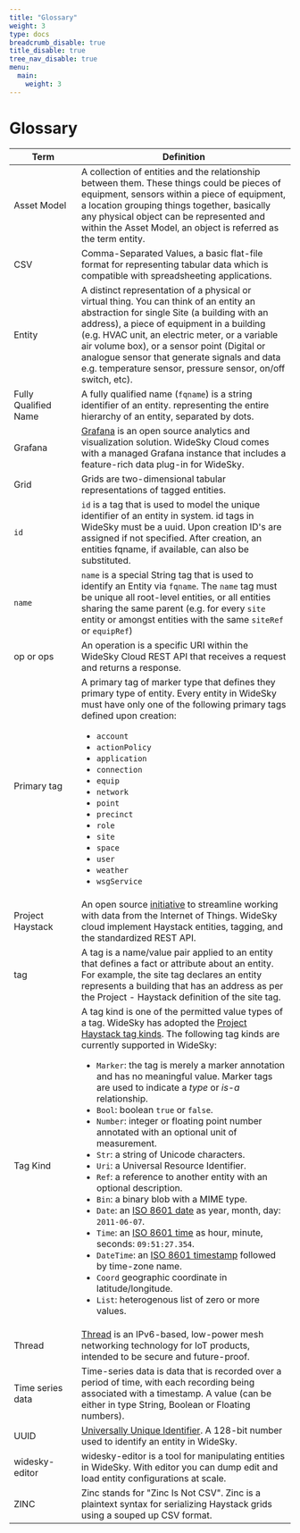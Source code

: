```yaml
---
title: "Glossary"
weight: 3
type: docs
breadcrumb_disable: true
title_disable: true
tree_nav_disable: true
menu:
  main:
    weight: 3
---
```


# Glossary
|Term|Definition|
|-----------------------------|-----------|
|<img width=400/>Asset Model|A collection of entities  and the relationship between them. These things could be pieces of equipment, sensors within a piece of equipment, a location grouping things together, basically any physical object can be represented and within the Asset Model, an object is referred as the term entity.|
|CSV|Comma-Separated Values, a basic flat-file format for representing tabular data which is compatible with spreadsheeting applications.|
|Entity|A distinct representation of a physical or virtual thing.  You can think of an entity an abstraction for single Site (a building with an address), a piece of equipment in a building (e.g. HVAC unit, an electric meter, or a variable air volume box), or a sensor point (Digital or analogue sensor that generate signals and data e.g. temperature sensor, pressure sensor, on/off switch, etc).|
|Fully Qualified Name|A fully qualified name (`fqname`) is a string identifier of an entity. representing the entire hierarchy of an entity, separated by dots.|
|Grafana|[Grafana](https://www.grafana.com) is an open source analytics and visualization solution. WideSky Cloud comes with a managed Grafana instance that includes a feature-rich data plug-in for WideSky.|
|Grid|Grids are two-dimensional tabular representations of tagged entities.|
|`id`|`id` is a tag that is used to model the unique identifier of an entity in system. id tags in WideSky must be a uuid. Upon creation  ID's are assigned if not specified. After creation, an entities fqname, if available, can also be substituted.|
|`name`|`name` is a special String tag that is used to identify an Entity via `fqname`. The `name` tag must be unique all root-level entities, or all entities sharing the same parent (e.g. for every `site` entity or amongst entities with the same `siteRef` or `equipRef`)|
|op or ops|An operation is a specific URI within the WideSky Cloud REST API that receives a request and returns a response.|
|Primary tag|A primary tag of marker type that defines they primary type of entity. Every entity in WideSky must have only one of the following primary tags defined upon creation: <ul><li>`account`</li><li>`actionPolicy`</li><li>`application`</li><li>`connection`</li><li>`equip`</li><li>`network`</li><li>`point`</li><li>`precinct`</li><li>`role`</li><li>`site`</li><li>`space`</li><li>`user`</li><li>`weather`</li><li>`wsgService`</li></ul>|
|Project Haystack|An open source [initiative](https://project-haystack.org/) to streamline working with data from the Internet of Things. WideSky cloud implement Haystack entities, tagging, and the standardized REST API.|
|tag|A tag is a name/value pair applied to an entity that defines a fact or attribute about an entity. For example,  the site tag declares an entity represents a building that has an address as per the Project - Haystack definition of the site tag.|
|Tag Kind| A tag kind is one of the permitted value types of a tag. WideSky has adopted the [Project Haystack tag kinds](https://project-haystack.org/tag/kind).  The following tag kinds are currently supported in WideSky: <ul><li>`Marker`: the tag is merely a marker annotation and has no meaningful value. Marker tags are used to indicate a _type_ or _is-a_ relationship.</li><li>`Bool`: boolean `true` or `false`.</li><li>`Number`: integer or floating point number annotated with an optional unit of measurement.</li><li>`Str`: a string of Unicode characters.</li><li>`Uri`: a Universal Resource Identifier.</li><li>`Ref`: a reference to another entity with an optional description.</li><li>`Bin`: a binary blob with a MIME type.</li><li>`Date`: an [ISO 8601 date](https://en.wikipedia.org/wiki/ISO_8601#Dates) as year, month, day: `2011-06-07`.</li><li>`Time`: an [ISO 8601 time](https://en.wikipedia.org/wiki/ISO_8601#Times) as hour, minute, seconds: `09:51:27.354`.</li><li>`DateTime`: an [ISO 8601 timestamp](https://en.wikipedia.org/wiki/ISO_8601#Combined_date_and_time_representations) followed by time-zone name.</li><li>`Coord` geographic coordinate in latitude/longitude.</li><li>`List`: heterogenous list of zero or more values.</li></ul>|
|Thread|[Thread](https://www.threadgroup.org/) is an IPv6-based, low-power mesh networking technology for IoT products, intended to be secure and future-proof.|
|Time series data|Time-series data is data that is recorded over a period of time, with each recording being associated with a timestamp. A value (can be either in type String, Boolean or Floating numbers).|
|UUID|[Universally Unique Identifier](https://tools.ietf.org/html/rfc4122). A 128-bit number used to identify an entity in WideSky.|
|widesky-editor|widesky-editor is a tool for manipulating entities in WideSky. With editor you can dump edit and load entity configurations at scale.|
|ZINC|Zinc stands for "Zinc Is Not CSV". Zinc is a plaintext syntax for serializing Haystack grids using a souped up CSV format.|
